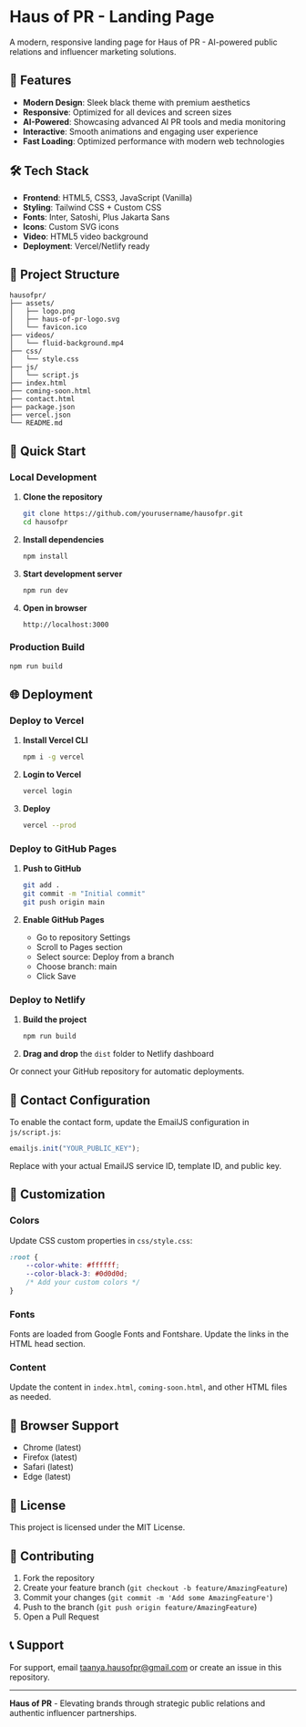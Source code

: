 # Haus of PR - Landing Page

A modern, responsive landing page for Haus of PR - AI-powered public relations and influencer marketing solutions.

## 🚀 Features

- **Modern Design**: Sleek black theme with premium aesthetics
- **Responsive**: Optimized for all devices and screen sizes
- **AI-Powered**: Showcasing advanced AI PR tools and media monitoring
- **Interactive**: Smooth animations and engaging user experience
- **Fast Loading**: Optimized performance with modern web technologies

## 🛠 Tech Stack

- **Frontend**: HTML5, CSS3, JavaScript (Vanilla)
- **Styling**: Tailwind CSS + Custom CSS
- **Fonts**: Inter, Satoshi, Plus Jakarta Sans
- **Icons**: Custom SVG icons
- **Video**: HTML5 video background
- **Deployment**: Vercel/Netlify ready

## 📁 Project Structure

```
hausofpr/
├── assets/
│   ├── logo.png
│   ├── haus-of-pr-logo.svg
│   └── favicon.ico
├── videos/
│   └── fluid-background.mp4
├── css/
│   └── style.css
├── js/
│   └── script.js
├── index.html
├── coming-soon.html
├── contact.html
├── package.json
├── vercel.json
└── README.md
```

## 🚀 Quick Start

### Local Development

1. **Clone the repository**
   ```bash
   git clone https://github.com/yourusername/hausofpr.git
   cd hausofpr
   ```

2. **Install dependencies**
   ```bash
   npm install
   ```

3. **Start development server**
   ```bash
   npm run dev
   ```

4. **Open in browser**
   ```
   http://localhost:3000
   ```

### Production Build

```bash
npm run build
```

## 🌐 Deployment

### Deploy to Vercel

1. **Install Vercel CLI**
   ```bash
   npm i -g vercel
   ```

2. **Login to Vercel**
   ```bash
   vercel login
   ```

3. **Deploy**
   ```bash
   vercel --prod
   ```

### Deploy to GitHub Pages

1. **Push to GitHub**
   ```bash
   git add .
   git commit -m "Initial commit"
   git push origin main
   ```

2. **Enable GitHub Pages**
   - Go to repository Settings
   - Scroll to Pages section
   - Select source: Deploy from a branch
   - Choose branch: main
   - Click Save

### Deploy to Netlify

1. **Build the project**
   ```bash
   npm run build
   ```

2. **Drag and drop** the `dist` folder to Netlify dashboard

Or connect your GitHub repository for automatic deployments.

## 📧 Contact Configuration

To enable the contact form, update the EmailJS configuration in `js/script.js`:

```javascript
emailjs.init("YOUR_PUBLIC_KEY");
```

Replace with your actual EmailJS service ID, template ID, and public key.

## 🎨 Customization

### Colors
Update CSS custom properties in `css/style.css`:

```css
:root {
    --color-white: #ffffff;
    --color-black-3: #0d0d0d;
    /* Add your custom colors */
}
```

### Fonts
Fonts are loaded from Google Fonts and Fontshare. Update the links in the HTML head section.

### Content
Update the content in `index.html`, `coming-soon.html`, and other HTML files as needed.

## 📱 Browser Support

- Chrome (latest)
- Firefox (latest)
- Safari (latest)
- Edge (latest)

## 📄 License

This project is licensed under the MIT License.

## 🤝 Contributing

1. Fork the repository
2. Create your feature branch (`git checkout -b feature/AmazingFeature`)
3. Commit your changes (`git commit -m 'Add some AmazingFeature'`)
4. Push to the branch (`git push origin feature/AmazingFeature`)
5. Open a Pull Request

## 📞 Support

For support, email taanya.hausofpr@gmail.com or create an issue in this repository.

---

**Haus of PR** - Elevating brands through strategic public relations and authentic influencer partnerships.
